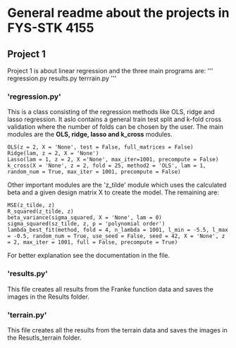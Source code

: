 # General readme about the projects in FYS-STK 4155

## Project 1

Project 1 is about linear regression and the three main programs are:
'''
regression.py
results.py
terrrain.py
'''

### 'regression.py'
This is a class consisting of the regression methods like OLS, ridge and lasso regression. It aslo contains
a general train test split and k-fold cross validation where the number of folds can be chosen by the user.
The main modules are the **OLS, ridge, lasso and k_cross** modules.
```
OLS(z = 2, X = 'None', test = False, full_matrices = False)
Ridge(lam, z = 2, X = 'None')
Lasso(lam = 1, z = 2, X ='None', max_iter=1001, precompute = False)
k_cross(X = 'None', z = 2, fold = 25, method2 = 'OLS', lam = 1, random_num = True, max_iter = 1001, precompute = False)
```

Other important modules are the 'z_tilde' module which uses the calculated beta and a given design matrix X
to create the model.
The remaining are:

```
MSE(z_tilde, z)
R_squared(z_tilde, z)
beta_variance(sigma_squared, X = 'None', lam = 0)
sigma_squared(sz_tilde, z, p = 'polynomial order')
lambda_best_fit(method, fold = 4, n_lambda = 1001, l_min = -5.5, l_max = -0.5, random_num = True, use_seed = False, seed = 42, X = 'None', z = 2, max_iter = 1001, full = False, precompute = True)
```
For better explanation see the documentation in the file.

### 'results.py'
This file creates all results from the Franke function data and saves the images in the Results folder.

### 'terrain.py'
This file creates all the results from the terrain data and saves the images in the Resutls_terrain folder.
